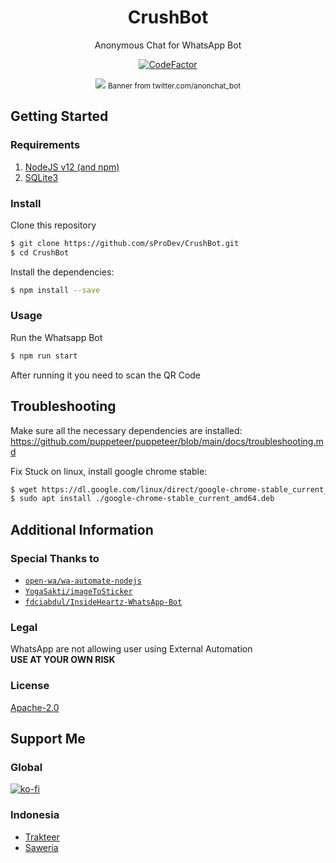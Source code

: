 <div align="center">

# CrushBot
Anonymous Chat for WhatsApp Bot

[![CodeFactor](https://www.codefactor.io/repository/github/sprodev/crushbot/badge?s=fea93dbdc8a73693ff036aca3a50afb5eeb101f4)](https://www.codefactor.io/repository/github/sprodev/crushbot)

<img src="https://pbs.twimg.com/profile_banners/1181100421101707264/1599782637/1500x500" border="0">
<small>Banner from twitter.com/anonchat_bot</small>

</div>

## Getting Started

### Requirements
1. [NodeJS v12 (and npm)](https://nodejs.org/en/)
2. [SQLite3](https://www.sqlite.org/download.html)
### Install
Clone this repository
```bash
$ git clone https://github.com/sProDev/CrushBot.git
$ cd CrushBot
```

Install the dependencies:
```bash
$ npm install --save
```
### Usage
Run the Whatsapp Bot

```bash
$ npm run start
```

After running it you need to scan the QR Code

## Troubleshooting
Make sure all the necessary dependencies are installed: https://github.com/puppeteer/puppeteer/blob/main/docs/troubleshooting.md

Fix Stuck on linux, install google chrome stable: 
```bash
$ wget https://dl.google.com/linux/direct/google-chrome-stable_current_amd64.deb
$ sudo apt install ./google-chrome-stable_current_amd64.deb
```

## Additional Information
### Special Thanks to
- [```open-wa/wa-automate-nodejs```](https://github.com/open-wa/wa-automate-nodejs)
- [```YogaSakti/imageToSticker```](https://github.com/YogaSakti/imageToSticker)
- [```fdciabdul/InsideHeartz-WhatsApp-Bot```](https://github.com/fdciabdul/InsideHeartz-WhatsApp-Bot)
### Legal
WhatsApp are not allowing user using External Automation<br>
**USE AT YOUR OWN RISK**
### License
[Apache-2.0](https://github.com/sProDev/CrushBot/blob/master/LICENSE)

## Support Me
### Global
[![ko-fi](https://www.ko-fi.com/img/githubbutton_sm.svg)](https://ko-fi.com/sProDev)
### Indonesia
- [Trakteer](https://trakteer.id/sProDev)
- [Saweria](https://saweria.co/sProDev)
